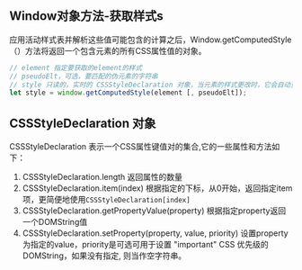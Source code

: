 
## Window对象方法-获取样式s
应用活动样式表并解析这些值可能包含的计算之后，Window.getComputedStyle（）方法将返回一个包含元素的所有CSS属性值的对象。
```js
// element 指定要获取的element的样式
// pseudoElt，可选，要匹配的伪元素的字符串
// style 只读的，实时的 CSSStyleDeclaration 对象，当元素的样式更改时，它会自动更新本身
let style = window.getComputedStyle(element [, pseudoElt]);
```

## CSSStyleDeclaration 对象
CSSStyleDeclaration 表示一个CSS属性键值对的集合,它的一些属性和方法如下：
1. CSSStyleDeclaration.length   返回属性的数量
2. CSSStyleDeclaration.item(index) 根据指定的下标，从0开始，返回指定item项，更简便地使用`CSSStyleDeclaration[index]`
3. CSSStyleDeclaration.getPropertyValue(property) 根据指定property返回一个DOMString值
4. CSSStyleDeclaration.setProperty(property, value, priority) 设置property为指定的value，priority是可选可用于设置 "important" CSS 优先级的DOMString，如果没有指定, 则当作空字符串。